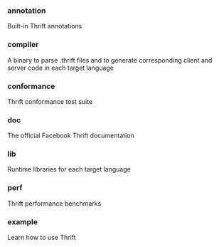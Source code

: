### annotation
Built-in Thrift annotations

### compiler
A binary to parse .thrift files and to generate corresponding client and server
code in each target language

### conformance
Thrift conformance test suite

### doc
The official Facebook Thrift documentation

### lib
Runtime libraries for each target language

### perf
Thrift performance benchmarks

### example
Learn how to use Thrift

